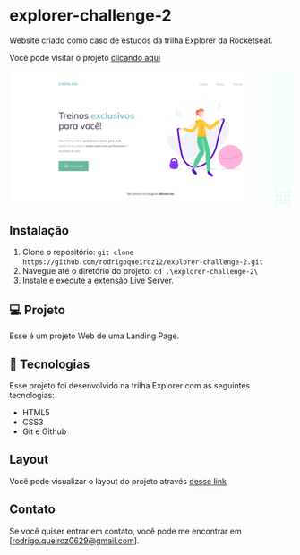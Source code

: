 ﻿# explorer-challenge-2
Website criado como caso de estudos da trilha Explorer da Rocketseat.

Você pode visitar o projeto [clicando aqui](https://rodrigoqueiroz12.github.io/explorer-challenge-2/)

![](./.github/preview.png)

## Instalação
1. Clone o repositório: `git clone https://github.com/rodrigoqueiroz12/explorer-challenge-2.git`
2. Navegue até o diretório do projeto: `cd .\explorer-challenge-2\`
3. Instale e execute a extensão Live Server.

## 💻 Projeto
Esse é um projeto Web de uma Landing Page.

## 🚀 Tecnologias
Esse projeto foi desenvolvido na trilha Explorer com as seguintes tecnologias:

- HTML5
- CSS3
- Git e Github

## Layout
Você pode visualizar o layout do projeto através [desse link](https://www.figma.com/file/c5UIIZyzhEw9ZVihYMSOys/Explorer---Projeto-02-(Copy)?type=design&node-id=1%3A5&mode=dev)

## Contato
Se você quiser entrar em contato, você pode me encontrar em [rodrigo.queiroz0629@gmail.com].
